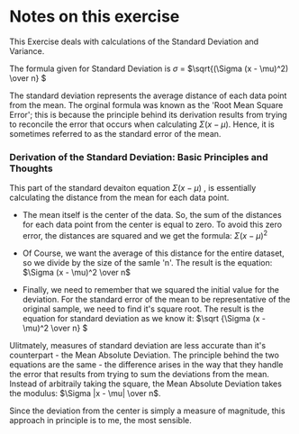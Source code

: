 # Notes on this exercise

This Exercise deals with calculations of the Standard Deviation and Variance.

The formula given for Standard Deviation is $\sigma$ = $\sqrt{(\Sigma (x - \mu)^2) \over n} $

The standard deviation represents the average distance of each data point from the mean. The orginal formula was known as the 'Root Mean Square Error'; this is because
the principle behind its derivation results from trying to reconcile the error that occurs when calculating $\Sigma (x - \mu)$. Hence, it is sometimes referred to as the
standard error of the mean.

### Derivation of the Standard Deviation: Basic Principles and Thoughts

This part of the standard devaiton equation $\Sigma (x - \mu)$ , is essentially calculating the distance from the mean for each data point.

* The mean itself is the center of the data. So, the sum of the distances for each data point from the center is equal to zero. To avoid this zero error, the distances
are squared and we get the formula: 
$\Sigma (x - \mu)^2$

* Of Course, we want the average of this distance for the entire dataset, so we divide by the size of the samle 'n'. The result is the equation: 
$\Sigma (x - \mu)^2 \over n$

* Finally, we need to remember that we squared the initial value for the deviation. For the standard error of the mean to be representative of the original sample, we
need to find it's square root. The result is the equation for standard deviation as we know it: 
$\sqrt {\Sigma (x - \mu)^2 \over n} $

Ulitmately, measures of standard deviation are less accurate than it's counterpart - the Mean Absolute Deviation. The principle behind the two equations are the same -
the difference arises in the way that they handle the error that results from trying to sum the deviations from the mean. Instead of arbitraily taking the square, the
Mean Absolute Deviation takes the modulus: $\Sigma |x - \mu| \over n$.

Since the deviation from the center is simply a measure of magnitude, this approach in principle is to me, the most sensible.


